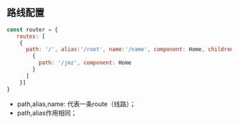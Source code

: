 ## 路线配置

```js
const router = {
   routes: [
    {
      path: '/', alias:'/root', name:'/name', component: Home, children: [
        {
          path: '/jmz', component: Home
        }
      ]
    }]
}
```

* path,alias,name: 代表一条route（线路）；
* path,alias作用相同；